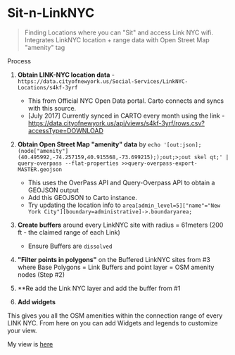 # Sit-n-LinkNYC

> Finding Locations where you can "Sit" and access Link NYC wifi. 
> Integrates LinkNYC location + range data with Open Street Map
> "amenity" tag

Process

1. **Obtain LINK-NYC location data** -`https://data.cityofnewyork.us/Social-Services/LinkNYC-Locations/s4kf-3yrf`
   * This from Official NYC Open Data portal. Carto connects and syncs with this source.
   * [July 2017] Currently synced in CARTO every month using the link - https://data.cityofnewyork.us/api/views/s4kf-3yrf/rows.csv?accessType=DOWNLOAD
          
 2. **Obtain Open Street Map "amenity" data** by `echo '[out:json];(node["amenity"](40.495992,-74.257159,40.915568,-73.699215););out;>;out skel qt;' | query-overpass --flat-properties >>query-overpass-export-MASTER.geojson`
	 * This uses the OverPass API and Query-Overpass API to obtain a GEOJSON output
	 * Add this GEOJSON to Carto instance.
	 * Try updating the location info  to `area[admin_level=5]["name"="New York City"][boundary=administrative]->.boundaryarea;`

 3. **Create buffers** around every LinkNYC site with radius = 61meters (200 ft - the claimed range of each Link)
    * Ensure Buffers are `dissolved`
    
 4. **"Filter points in polygons"** on the Buffered LinkNYC sites from #3 where Base Polygons = Link Buffers and point layer = OSM amenity nodes (Step #2)
 5. **Re add the Link NYC layer and add the buffer from #1
 6. **Add widgets**

This gives you all the OSM amenities within the connection range of every LINK NYC.
From here on you can add Widgets and legends to customize your view.

My view is [here](https://nyu.carto.com/u/varun-cusp2/builder/fa2fc615-cae5-4c2f-9f69-3a2b13704ce2/embed)

